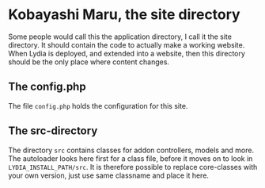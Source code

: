 Kobayashi Maru, the site directory
=========================

Some people would call this the application directory, I call it the site directory. It should 
contain the code to actually make a working website. When Lydia is deployed, and extended into a 
website, then this directory should be the only place where content changes.

The config.php
---------------
The file `config.php` holds the configuration for this site.


The src-directory
-----------------

The directory `src` contains classes for addon controllers, models and more. The autoloader looks here first
for a class file, before it moves on to look in `LYDIA_INSTALL_PATH/src`. It is therefore possible
to replace core-classes with your own version, just use same classname and place it here.